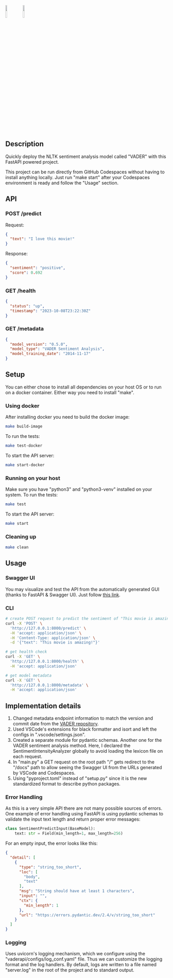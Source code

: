 <p float="left">
  <img src="https://cdn.worldvectorlogo.com/logos/fastapi-1.svg" width=10%>
  <img src="https://www.svgrepo.com/show/349342/docker.svg" width=10%>
</p>

## Description
Quickly deploy the NLTK sentiment analysis model called "VADER" with this FastAPI powered project.

This project can be run directly from GitHub Codespaces without having to install anything locally. Just run "make start" after your Codespaces environment is ready and follow the "Usage" section.

## API
### POST /predict
Request:
```json
{
  "text": "I love this movie!"
}
```
Response:
```json
{
  "sentiment": "positive",
  "score": 0.692
}
```
### GET /health
```json
{
  "status": "up",
  "timestamp": "2023-10-08T23:22:30Z"
}
```
### GET /metadata
```json
{
  "model_version": "0.5.0",
  "model_type": "VADER Sentiment Analysis",
  "model_training_date": "2014-11-17"
}
```

## Setup

You can either chose to install all dependencies on your host OS or to run on a docker container. Either way you need to install "make".

### Using docker
After installing docker you need to build the docker image:
```bash
make build-image
```
To run the tests:
```bash
make test-docker
```
To start the API server:
```bash
make start-docker
```

### Running on your host
Make sure you have "python3" and "python3-venv" installed on your system.
To run the tests:
```bash
make test
```
To start the API server:
```bash
make start
```

### Cleaning up

```bash
make clean
```

## Usage

### Swagger UI
You may visualize and test the API from the automatically generated GUI (thanks to FastAPI & Swagger UI). Just follow [this link](http://localhost:8000).

### CLI
```bash
# create POST request to predict the sentiment of "This movie is amazing!"
curl -X 'POST' \
  'http://127.0.0.1:8000/predict' \
  -H 'accept: application/json' \
  -H 'Content-Type: application/json' \
  -d '{"text": "This movie is amazing!"}'

# get health check
curl -X 'GET' \
  'http://127.0.0.1:8000/health' \
  -H 'accept: application/json'

# get model metadata
curl -X 'GET' \
  'http://127.0.0.1:8000/metadata' \
  -H 'accept: application/json'
```

## Implementation details

1. Changed metadata endpoint information to match the version and commit date from the [VADER repository](https://github.com/cjhutto/vaderSentiment).
2. Used VSCode's extensions for black formatter and isort and left the configs in ".vscode/settings.json".
3. Created a separate module for pydantic schemas. Another one for the VADER sentiment analysis method. Here, I declared the SentimentIntensityAnalyzer globally to avoid loading the lexicon file on each request.
4. In "main.py" a GET request on the root path "/" gets redirect to the "/docs" path to allow seeing the Swagger UI from the URLs generated by VSCode and Codespaces.
5. Using "pyproject.toml" instead of "setup.py" since it is the new standardized format to describe python packages.

### Error Handling

As this is a very simple API there are not many possible sources of errors. One example of error handling using FastAPI is using pydantic schemas to validate the input text length and return proper error messages:

```python
class SentimentPredictInput(BaseModel):
    text: str = Field(min_length=1, max_length=256)
```

For an empty input, the error looks like this:
```json
{
  "detail": [
    {
      "type": "string_too_short",
      "loc": [
        "body",
        "text"
      ],
      "msg": "String should have at least 1 characters",
      "input": "",
      "ctx": {
        "min_length": 1
      },
      "url": "https://errors.pydantic.dev/2.4/v/string_too_short"
    }
  ]
}
```

### Logging

Uses uvicorn's logging mechanism, which we configure using the "vaderapi/configs/log_conf.yaml" file. Thus we can customize the logging format and the log handlers. By default, logs are written to a file named "server.log" in the root of the project and to standard output.